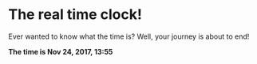 # The real time clock!

Ever wanted to know what the time is? Well, your journey is about to end!

**The time is Nov 24, 2017, 13:55**